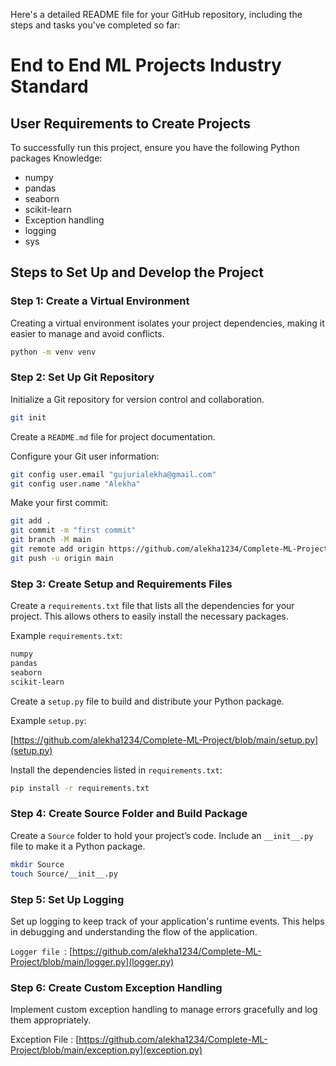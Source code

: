 Here's a detailed README file for your GitHub repository, including the steps and tasks you've completed so far:

# **End to End ML Projects** Industry Standard

## User Requirements to Create Projects

To successfully run this project, ensure you have the following Python packages Knowledge:
- numpy
- pandas
- seaborn
- scikit-learn
- Exception handling
- logging
- sys

## Steps to Set Up and Develop the Project

### Step 1: Create a Virtual Environment
Creating a virtual environment isolates your project dependencies, making it easier to manage and avoid conflicts.

```bash
python -m venv venv
```

### Step 2: Set Up Git Repository
Initialize a Git repository for version control and collaboration.

```bash
git init
```

Create a `README.md` file for project documentation.

Configure your Git user information:

```bash
git config user.email "gujurialekha@gmail.com"
git config user.name "Alekha"
```

Make your first commit:

```bash
git add .
git commit -m "first commit"
git branch -M main
git remote add origin https://github.com/alekha1234/Complete-ML-Project.git
git push -u origin main
```

### Step 3: Create Setup and Requirements Files
Create a `requirements.txt` file that lists all the dependencies for your project. This allows others to easily install the necessary packages.

Example `requirements.txt`:

```txt
numpy
pandas
seaborn
scikit-learn
```

Create a `setup.py` file to build and distribute your Python package.

Example `setup.py`:

[https://github.com/alekha1234/Complete-ML-Project/blob/main/setup.py](setup.py)

Install the dependencies listed in `requirements.txt`:

```bash
pip install -r requirements.txt
```

### Step 4: Create Source Folder and Build Package
Create a `Source` folder to hold your project’s code. Include an `__init__.py` file to make it a Python package.

```bash
mkdir Source
touch Source/__init__.py
```

### Step 5: Set Up Logging
Set up logging to keep track of your application's runtime events. This helps in debugging and understanding the flow of the application.

`Logger file `: [https://github.com/alekha1234/Complete-ML-Project/blob/main/logger.py](logger.py)


### Step 6: Create Custom Exception Handling
Implement custom exception handling to manage errors gracefully and log them appropriately.

Exception File : [https://github.com/alekha1234/Complete-ML-Project/blob/main/exception.py](exception.py)

